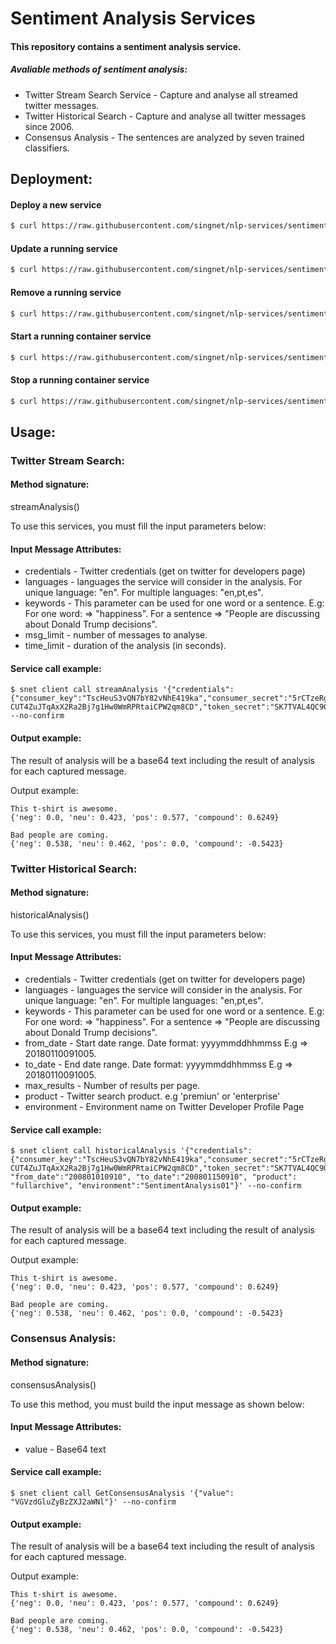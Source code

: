 # Sentiment Analysis Services

#### This repository contains a sentiment analysis service.

##### Avaliable methods of sentiment analysis:

- Twitter Stream Search Service - Capture and analyse all streamed twitter messages.
- Twitter Historical Search - Capture and analyse all twitter messages since 2006.
- Consensus Analysis - The sentences are analyzed by seven trained classifiers.

## Deployment:

#### Deploy a new service
```bash
$ curl https://raw.githubusercontent.com/singnet/nlp-services/sentiment_analysis/sentiment_analysis/deploy/deploy_service.sh | bash
```

#### Update a running service
```bash
$ curl https://raw.githubusercontent.com/singnet/nlp-services/sentiment_analysis/sentiment_analysis/deploy/update_service.sh | bash
```

#### Remove a running service
```bash
$ curl https://raw.githubusercontent.com/singnet/nlp-services/sentiment_analysis/sentiment_analysis/deploy/remove_service.sh | bash
```

#### Start a running container service
```bash
$ curl https://raw.githubusercontent.com/singnet/nlp-services/sentiment_analysis/sentiment_analysis/deploy/start_running_service.sh | bash
```

#### Stop a running container service
```bash
$ curl https://raw.githubusercontent.com/singnet/nlp-services/sentiment_analysis/sentiment_analysis/deploy/stop_running_service.sh | bash
```

## Usage:

### Twitter Stream Search:
#### Method signature: 
streamAnalysis()

To use this services, you must fill the input parameters below:

#### Input Message Attributes:
- credentials - Twitter credentials (get on twitter for developers page)
- languages - languages the service will consider in the analysis. For unique language: "en". For multiple languages: "en,pt,es".
- keywords - This parameter can be used for one word or a sentence. E.g: For one word: => "happiness". For a sentence => "People are discussing about Donald Trump decisions".
- msg_limit - number of messages to analyse.
- time_limit - duration of the analysis (in seconds).

#### Service call example:
```
$ snet client call streamAnalysis '{"credentials":{"consumer_key":"TscHeuS3vQN7bY82vNhE419ka","consumer_secret":"5rCTzeRgwT0rTx56KCIQm0OUvgCmQ2WF9BLBC8NdkpmDpNYVoH","access_token":"91892303-CUT4ZuJTqAxX2Ra2Bj7g1Hw0WmRPRtaiCPW2qm8CD","token_secret":"SK7TVAL4QC9O93rhiyv1W4vLJUP0tUMWnjLbO7GkQ0IvE"},"languages":"en","keywords":"happy","time_limit":"3","msg_limit":"3"}' --no-confirm
```

#### Output example:
The result of analysis will be a base64 text including the result of analysis for each captured message.

Output example:

```
This t-shirt is awesome.
{'neg': 0.0, 'neu': 0.423, 'pos': 0.577, 'compound': 0.6249}

Bad people are coming.
{'neg': 0.538, 'neu': 0.462, 'pos': 0.0, 'compound': -0.5423}

```

### Twitter Historical Search:
#### Method signature: 
historicalAnalysis()

To use this services, you must fill the input parameters below:

#### Input Message Attributes:
- credentials - Twitter credentials (get on twitter for developers page)
- languages - languages the service will consider in the analysis. For unique language: "en". For multiple languages: "en,pt,es".
- keywords - This parameter can be used for one word or a sentence. E.g: For one word: => "happiness". For a sentence => "People are discussing about Donald Trump decisions".
- from_date - Start date range. Date format: yyyymmddhhmmss E.g =>  20180110091005.
- to_date - End date range. Date format: yyyymmddhhmmss E.g =>  20180110091005.
- max_results - Number of results per page. 
- product - Twitter search product. e.g 'premiun' or 'enterprise'
- environment - Environment name on Twitter Developer Profile Page

#### Service call example:
```
$ snet client call historicalAnalysis '{"credentials":{"consumer_key":"TscHeuS3vQN7bY82vNhE419ka","consumer_secret":"5rCTzeRgwT0rTx56KCIQm0OUvgCmQ2WF9BLBC8NdkpmDpNYVoH","access_token":"91892303-CUT4ZuJTqAxX2Ra2Bj7g1Hw0WmRPRtaiCPW2qm8CD","token_secret":"SK7TVAL4QC9O93rhiyv1W4vLJUP0tUMWnjLbO7GkQ0IvE"},"languages":"en","keywords":"happy","max_results":"10", "from_date":"200801010910", "to_date":"200801150910", "product": "fullarchive", "environment":"SentimentAnalysis01"}' --no-confirm
```

#### Output example:
The result of analysis will be a base64 text including the result of analysis for each captured message.

Output example:

```
This t-shirt is awesome.
{'neg': 0.0, 'neu': 0.423, 'pos': 0.577, 'compound': 0.6249}

Bad people are coming.
{'neg': 0.538, 'neu': 0.462, 'pos': 0.0, 'compound': -0.5423}

```

### Consensus Analysis:
#### Method signature: 
consensusAnalysis()

To use this method, you must build the input message as shown below:

#### Input Message Attributes:
- value - Base64 text

#### Service call example:
```
$ snet client call GetConsensusAnalysis '{"value": "VGVzdGluZyBzZXJ2aWNl"}' --no-confirm
```

#### Output example:
The result of analysis will be a base64 text including the result of analysis for each captured message.

Output example:

```
This t-shirt is awesome.
{'neg': 0.0, 'neu': 0.423, 'pos': 0.577, 'compound': 0.6249}

Bad people are coming.
{'neg': 0.538, 'neu': 0.462, 'pos': 0.0, 'compound': -0.5423}

```